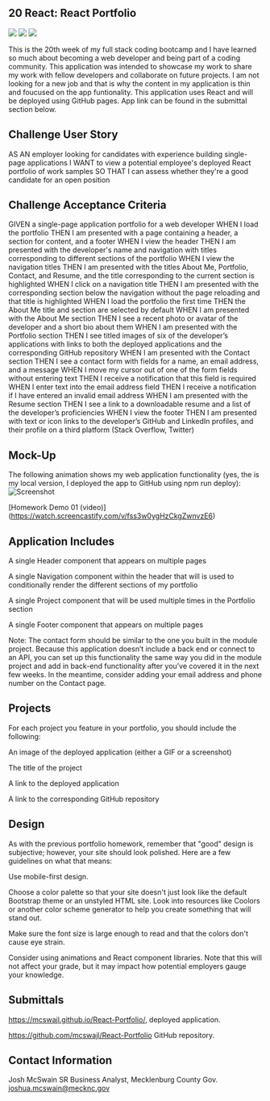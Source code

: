 ## 20 React: React Portfolio

<img src="https://img.shields.io/badge/Robo%203T-DB%20tool-brightgreen" />
    <img src="https://img.shields.io/badge/javascript-yellowgreen" />
    <img src="https://img.shields.io/badge/express-orange" />

This is the 20th week of my full stack coding bootcamp and I have learned so much about becoming a web developer and being part of a coding community. This application was intended to showcase my work to share my work with fellow developers and collaborate on future projects. I am not looking for a new job and that is why the content in my application is thin and foucused on the app funtionality. 
This application uses React and will be deployed using GitHub pages. App link can be found in the submittal section below.


## Challenge User Story
AS AN employer looking for candidates with experience building single-page applications
I WANT to view a potential employee's deployed React portfolio of work samples
SO THAT I can assess whether they're a good candidate for an open position

## Challenge Acceptance Criteria
GIVEN a single-page application portfolio for a web developer
WHEN I load the portfolio
THEN I am presented with a page containing a header, a section for content, and a footer
WHEN I view the header
THEN I am presented with the developer's name and navigation with titles corresponding to different sections of the portfolio
WHEN I view the navigation titles
THEN I am presented with the titles About Me, Portfolio, Contact, and Resume, and the title corresponding to the current section is highlighted
WHEN I click on a navigation title
THEN I am presented with the corresponding section below the navigation without the page reloading and that title is highlighted
WHEN I load the portfolio the first time
THEN the About Me title and section are selected by default
WHEN I am presented with the About Me section
THEN I see a recent photo or avatar of the developer and a short bio about them
WHEN I am presented with the Portfolio section
THEN I see titled images of six of the developer’s applications with links to both the deployed applications and the corresponding GitHub repository
WHEN I am presented with the Contact section
THEN I see a contact form with fields for a name, an email address, and a message
WHEN I move my cursor out of one of the form fields without entering text
THEN I receive a notification that this field is required
WHEN I enter text into the email address field
THEN I receive a notification if I have entered an invalid email address
WHEN I am presented with the Resume section
THEN I see a link to a downloadable resume and a list of the developer’s proficiencies
WHEN I view the footer
THEN I am presented with text or icon links to the developer’s GitHub and LinkedIn profiles, and their profile on a third platform (Stack Overflow, Twitter)

## Mock-Up
The following animation shows my web application functionality (yes, the is my local version, I deployed the app to GitHub using npm run deploy): ![Screenshot](./Portfolio/src/assets/cover/Gif.gif)

[Homework Demo 01 (video)] (https://watch.screencastify.com/v/fss3w0ygHzCkgZwnvzE6)


## Application Includes
A single Header component that appears on multiple pages

A single Navigation component within the header that will is used to conditionally render the different sections of my portfolio

A single Project component that will be used multiple times in the Portfolio section

A single Footer component that appears on multiple pages

Note: The contact form should be similar to the one you built in the module project. Because this application doesn’t include a back end or connect to an API, you can set up this functionality the same way you did in the module project and add in back-end functionality after you’ve covered it in the next few weeks.
In the meantime, consider adding your email address and phone number on the Contact page.

## Projects
For each project you feature in your portfolio, you should include the following:


An image of the deployed application (either a GIF or a screenshot)


The title of the project


A link to the deployed application


A link to the corresponding GitHub repository



## Design
As with the previous portfolio homework, remember that "good" design is subjective; however, your site should look polished. Here are a few guidelines on what that means:


Use mobile-first design.


Choose a color palette so that your site doesn't just look like the default Bootstrap theme or an unstyled HTML site. Look into resources like Coolors or another color scheme generator to help you create something that will stand out.


Make sure the font size is large enough to read and that the colors don't cause eye strain.


Consider using animations and React component libraries. Note that this will not affect your grade, but it may impact how potential employers gauge your knowledge.



## Submittals

https://mcswajl.github.io/React-Portfolio/, deployed application.


https://github.com/mcswajl/React-Portfolio GitHub repository. 

## Contact Information

Josh McSwain
SR Business Analyst, Mecklenburg County Gov.
joshua.mcswain@mecknc.gov 
